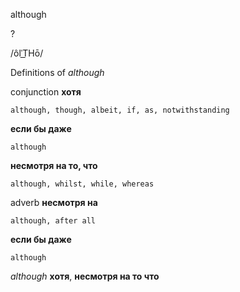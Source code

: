 although

?

/ôlˈT͟Hō/

Definitions of _although_

conjunction
**хотя**

    although, though, albeit, if, as, notwithstanding
**если бы даже**

    although
**несмотря на то, что**

    although, whilst, while, whereas

adverb
**несмотря на**

    although, after all
**если бы даже**

    although

_although_
**хотя**, **несмотря на то что**